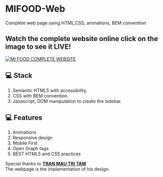 # MIFOOD-Web

Complete web page using HTML,CSS, animations, BEM convention

## Watch the complete website online click on the image to see it LIVE!

[<img src="https://i.ibb.co/C7RnbkJ/MIFOODCAPTURE.png" alt="MI FOOD COMPLETE WEBSITE">]()

## :computer: Stack

1. Semantic HTML5 with accessibility.
2. CSS with BEM convention.
3. Javascript, DOM manipulation to create the sidebar.

## :computer: Features

1. Animations
2. Responsive design
3. Mobile First
4. Open Graph tags
5. BEST HTML5 and CSS practices

Special thanks to [**TRAN MAU TRI TAM**](https://dribbble.com/tranmautritam/projects/941212-MI-Food)<br>
The webpage is the implementation of his design.
